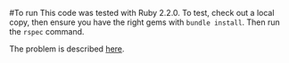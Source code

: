#To run
This code was tested with Ruby 2.2.0. To test, check out a local copy, then ensure you have the right gems with ````bundle install````. Then run the ````rspec```` command.

The problem is described [here](PROBLEM.md).
